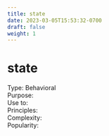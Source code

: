 ```yaml
---
title: state
date: 2023-03-05T15:53:32-0700
draft: false
weight: 1
---
```


# state
Type: Behavioral  
Purpose:  
Use to:  
Principles:  
Complexity:  
Popularity:  
